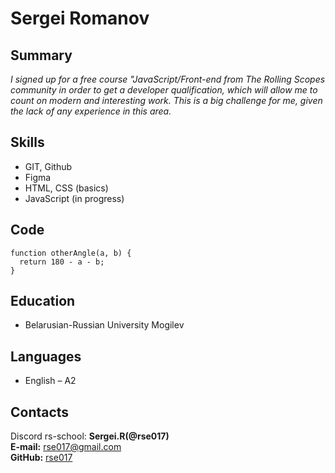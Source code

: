 # Sergei Romanov

## Summary
*I signed up for a free course "JavaScript/Front-end from The Rolling Scopes community in order to get a developer qualification, which will allow me to count on modern and interesting work. This is a big challenge for me, given the lack of any experience in this area.*

## Skills ##
* GIT, Github
* Figma
* HTML, CSS (basics)
* JavaScript (in progress)

## Code 
```
function otherAngle(a, b) {
  return 180 - a - b;
}
```

## Education ##
- Belarusian-Russian University Mogilev

## Languages
+ English – A2

## Contacts
Discord rs-school: **Sergei.R(@rse017)**  
**E-mail:** rse017@gmail.com  
**GitHub:** [rse017](https://github.com/rse017)  
